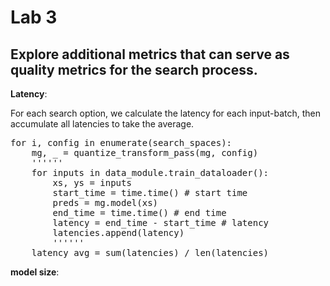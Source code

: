 # Lab 3

## Explore additional metrics that can serve as quality metrics for the search process. 

**Latency**:

For each search option, we calculate the latency for each input-batch, then accumulate all latencies to take the average.
<pre>
for i, config in enumerate(search_spaces):
    mg, _ = quantize_transform_pass(mg, config)
    ''''''
    for inputs in data_module.train_dataloader():
        xs, ys = inputs
        start_time = time.time() # start time
        preds = mg.model(xs)
        end_time = time.time() # end time
        latency = end_time - start_time # latency
        latencies.append(latency)
        ''''''
    latency_avg = sum(latencies) / len(latencies) 
</pre>

**model size**:
